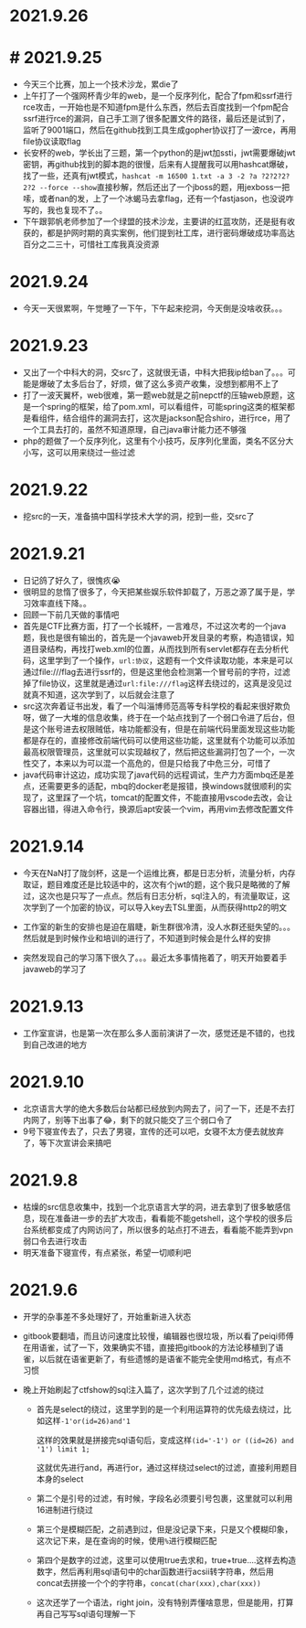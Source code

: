 # 2021.9.26



# # 2021.9.25

- 今天三个比赛，加上一个技术沙龙，累die了
- 上午打了一个强网杯青少年的web，是一个反序列化，配合了fpm和ssrf进行rce攻击，一开始也是不知道fpm是什么东西，然后去百度找到一个fpm配合ssrf进行rce的漏洞，自己手工测了很多配置文件的路径，最后还是试到了，监听了9001端口，然后在github找到工具生成gopher协议打了一波rce，再用file协议读取flag
- 长安杯的web，学长出了三题，第一个python的是jwt加ssti，jwt需要爆破jwt密钥，再github找到的脚本跑的很慢，后来有人提醒我可以用hashcat爆破，找了一些，还真有jwt模式，`hashcat -m 16500 1.txt -a 3 -2 ?a ?2?2?2?2?2 --force --show`直接秒解，然后还出了一个jboss的题，用jexboss一把嗦，或者nan的发，上了一个冰蝎马去拿flag，还有一个fastjason，也没说咋写的，我也复现不了。。
- 下午跟郭帆老师参加了一个绿盟的技术沙龙，主要讲的红蓝攻防，还是挺有收获的，都是护网时期的真实案例，他们提到社工库，进行密码爆破成功率高达百分之二三十，可惜社工库我真没资源

# 2021.9.24

- 今天一天很累啊，午觉睡了一下午，下午起来挖洞，今天倒是没啥收获。。。

# 2021.9.23

- 又出了一个中科大的洞，交src了，这就很无语，中科大把我ip给ban了。。。可能是爆破了太多后台了，好烦，做了这么多资产收集，没想到都用不上了
- 打了一波天翼杯，web很难，第一题web就是之前nepctf的压轴web原题，这是一个spring的框架，给了pom.xml，可以看组件，可能spring这类的框架都是看组件，结合组件的漏洞去打，这次是jackson配合shiro，进行rce，用了一个工具去打的，虽然不知道原理，自己java审计能力还不够强
- php的题做了一个反序列化，这里有个小技巧，反序列化里面，类名不区分大小写，这可以用来绕过一些过滤

# 2021.9.22

- 挖src的一天，准备搞中国科学技术大学的洞，挖到一些，交src了

# 2021.9.21

- 日记鸽了好久了，很愧疚😭
- 很明显的怠惰了很多了，今天把某些娱乐软件卸载了，万恶之源了属于是，学习效率直线下降。。
- 回顾一下前几天做的事情吧
- 首先是CTF比赛方面，打了一个长城杯，一言难尽，不过这次考的一个java题，我也是很有输出的，首先是一个javaweb开发目录的考察，构造错误，知道目录结构，再找打web.xml的位置，从而找到所有servlet都存在去分析代码，这里学到了一个操作，`url:协议`，这题有一个文件读取功能，本来是可以通过file:///flag去进行ssrf的，但是这里他会检测第一个冒号前的字符，过滤掉了file协议，这里就是通过`url:file:///flag`这样去绕过的，这真是没见过就真不知道，这次学到了，以后就会注意了
- src这次奔着证书出发，看了一个叫淄博师范高等专科学校的看起来很好欺负呀，做了一大堆的信息收集，终于在一个站点找到了一个弱口令进了后台，但是这个账号进去权限贼低，啥功能都没有，但是在前端代码里面发现这些功能都是存在的，直接修改前端代码可以使用这些功能，这里就有个功能可以添加最高权限管理员，这里就可以实现越权了，然后把这些漏洞打包了一个，一次性交了，本来以为可以混一个高危的，但是只给我了中危三分，可惜了
- java代码审计这边，成功实现了java代码的远程调试，生产力方面mbq还是差点，还需要更多的适配，mbq的docker老是报错，换windows就很顺利的实现了，这里踩了一个坑，tomcat的配置文件，不能直接用vscode去改，会让容器出错，得进入命令行，换源后apt安装一个vim，再用vim去修改配置文件

# 2021.9.14

- 今天在NaN打了陇剑杯，这是一个运维比赛，都是日志分析，流量分析，内存取证，题目难度还是比较适中的，这次有个jwt的题，这个我只是略微的了解过，这次也是只写了一点点。然后有日志分析，sql注入的，有流量取证，这次学到了一个加密的协议，可以导入key去TSL里面，从而获得http2的明文
- 工作室的新生的安排也是迫在眉睫，新生群很冷清，没人水群还挺失望的。。。然后就是到时候作业和培训的进行了，不知道到时候会是什么样的安排

- 突然发现自己的学习落下很久了。。。最近太多事情拖着了，明天开始要着手javaweb的学习了

# 2021.9.13

- 工作室宣讲，也是第一次在那么多人面前演讲了一次，感觉还是不错的，也找到自己改进的地方

# 2021.9.10

- 北京语言大学的绝大多数后台站都已经放到内网去了，问了一下，还是不去打内网了，别等下出事了😂，剩下的就只能交了三个弱口令了
- 9号下寝宣传去了，只去了男寝，宣传的还可以吧，女寝不太方便去就放弃了，等下次宣讲会来搞吧

# 2021.9.8

- 枯燥的src信息收集中，找到一个北京语言大学的洞，进去拿到了很多敏感信息，现在准备进一步的去扩大攻击，看看能不能getshell，这个学校的很多后台系统都变成了内网访问了，所以很多的站点打不进去，看看能不能弄到vpn弱口令去进行攻击
- 明天准备下寝宣传，有点紧张，希望一切顺利吧

# 2021.9.6

- 开学的杂事差不多处理好了，开始重新进入状态

- gitbook要翻墙，而且访问速度比较慢，编辑器也很垃圾，所以看了peiqi师傅在用语雀，试了一下，效果确实不错，直接把gitbook的方法论移植到了语雀，以后就在语雀更新了，有些遗憾的是语雀不能完全使用md格式，有点不习惯

- 晚上开始刷起了ctfshow的sql注入篇了，这次学到了几个过滤的绕过

  - 首先是select的绕过，这里学到的是一个利用运算符的优先级去绕过，比如这样`-1'or(id=26)and'1`

    这样的效果就是拼接完sql语句后，变成这样`(id='-1') or ((id=26) and '1') limit 1;`

    这就优先进行and，再进行or，通过这样绕过select的过滤，直接利用题目本身的select

  - 第二个是引号的过滤，有时候，字段名必须要引号包裹，这里就可以利用16进制进行绕过

  - 第三个是模糊匹配，之前遇到过，但是没记录下来，只是又个模糊印象，这次记下来，是在查询的时候，使用`%`进行模糊匹配

  - 第四个是数字的过滤，这里可以使用true去求和，true+true....这样去构造数字，然后再利用sql语句中的char函数进行acsii转字符串，然后用concat去拼接一个个的字符串，`concat(char(xxx),char(xxx))`

  - 这次还学了一个语法，right join，没有特别弄懂啥意思，但是能用，打算再自己写写sql语句理解一下
